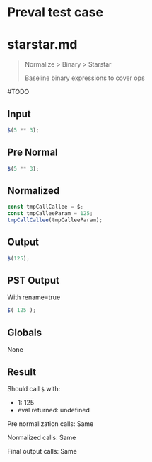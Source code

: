 # Preval test case

# starstar.md

> Normalize > Binary > Starstar
>
> Baseline binary expressions to cover ops

#TODO

## Input

`````js filename=intro
$(5 ** 3);
`````

## Pre Normal

`````js filename=intro
$(5 ** 3);
`````

## Normalized

`````js filename=intro
const tmpCallCallee = $;
const tmpCalleeParam = 125;
tmpCallCallee(tmpCalleeParam);
`````

## Output

`````js filename=intro
$(125);
`````

## PST Output

With rename=true

`````js filename=intro
$( 125 );
`````

## Globals

None

## Result

Should call `$` with:
 - 1: 125
 - eval returned: undefined

Pre normalization calls: Same

Normalized calls: Same

Final output calls: Same
